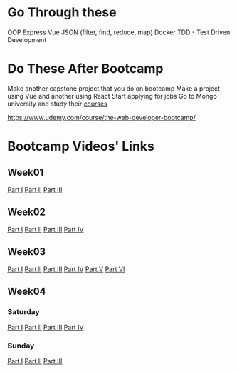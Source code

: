 # Go Through these

OOP
Express
Vue
JSON (filter, find, reduce, map)
Docker
TDD - Test Driven Development

# Do These After Bootcamp

Make another capstone project that you do on bootcamp
Make a project using Vue and another using React
Start applying for jobs
Go to Mongo university and study their [courses](https://university.mongodb.com/?_ga=2.32614782.1727613394.1644493062-1640446976.1643885728)

https://www.udemy.com/course/the-web-developer-bootcamp/

# Bootcamp Videos' Links

## Week01

[Part I](https://www.youtube.com/watch?v=fUg_NwGO0V8)
[Part II](https://www.youtube.com/watch?v=shA05DgpJig)
[Part III](https://www.youtube.com/watch?v=LBRWxt0eTR0)

## Week02

[Part I](https://www.youtube.com/watch?v=zu2OLx49jxY)
[Part II](https://www.youtube.com/watch?v=pilhERLbYYY)
[Part III](https://www.youtube.com/watch?v=Rj8OHEi4XYY)
[Part IV](https://www.youtube.com/watch?v=Nrw1JgLVbKw)

## Week03

[Part I](https://www.youtube.com/watch?v=cDspSvo1Dwo)
[Part II](https://www.youtube.com/watch?v=p4ur2xI26Bs)
[Part III](https://www.youtube.com/watch?v=xx5XsBzGUOM)
[Part IV](https://www.youtube.com/watch?v=gYna7JNsH5A)
[Part V](https://www.youtube.com/watch?v=Vkv8KQ4jhKA)
[Part VI](https://www.youtube.com/watch?v=ajqXtjDPiVw)

## Week04

### Saturday

[Part I](https://www.youtube.com/watch?v=4UHLES2eg_A)
[Part II](https://www.youtube.com/watch?v=72tJ_eoXHF8)
[Part III](https://www.youtube.com/watch?v=6vzGebAg92g)
[Part IV](https://www.youtube.com/watch?v=djsittganFQ)

### Sunday

[Part I](https://www.youtube.com/watch?v=-Q8XyQMeBjU)
[Part II](https://www.youtube.com/watch?v=wnNTE3-IS70)
[Part III](https://www.youtube.com/watch?v=VPGTmxTune4)
